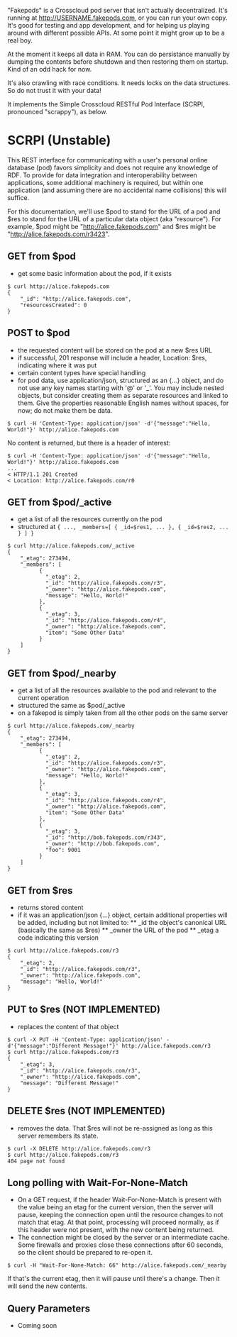 "Fakepods" is a Crosscloud pod server that isn't actually
decentralized.  It's running at http://USERNAME.fakepods.com, or you
can run your own copy. It's good for testing and app development, and
for helping us playing around with different possible APIs.  At some
point it might grow up to be a real boy.

At the moment it keeps all data in RAM.  You can do persistance
manually by dumping the contents before shutdown and then restoring
them on startup.   Kind of an odd hack for now.

It's also crawling with race conditions.  It needs locks on the data
structures.  So do not trust it with your data!

It implements the Simple Crosscloud RESTful Pod Interface (SCRPI,
pronounced "scrappy"), as below.


SCRPI (Unstable)
================

This REST interface for communicating with a user's personal online
database (pod) favors simplicity and does not require any knowledge of
RDF.  To provide for data integration and interoperability between
applications, some additional machinery is required, but within one
application (and assuming there are no accidental name collisions)
this will suffice.

For this documentation, we'll use $pod to stand for the URL of a pod
and $res to stand for the URL of a particular data object (aka
"resource").  For example, $pod might be "http://alice.fakepods.com"
and $res might be "http://alice.fakepods.com/r3423".


GET from $pod
-------------

* get some basic information about the pod, if it exists

```shell
$ curl http://alice.fakepods.com
{
    "_id": "http://alice.fakepods.com",
    "resourcesCreated": 0
}
```

POST to $pod
------------

* the requested content will be stored on the pod at a new $res URL
* if successful, 201 response will include a header, Location: $res, indicating where it was put 
* certain content types have special handling
* for pod data, use application/json, structured as an {...} object, and do not use any key names starting with '@' or '_'.  You may include nested objects, but consider creating them as separate resources and linked to them.  Give the properties reasonable English names without spaces, for now; do not make them be data.

```shell
$ curl -H 'Content-Type: application/json' -d'{"message":"Hello, World!"}' http://alice.fakepods.com
```

No content is returned, but there is a header of interest:
```shell
$ curl -H 'Content-Type: application/json' -d'{"message":"Hello, World!"}' http://alice.fakepods.com
...
< HTTP/1.1 201 Created
< Location: http://alice.fakepods.com/r0
```

GET from $pod/_active
---------------------

* get a list of all the resources currently on the pod
* structured at ```{ ..., _members=[ { _id=$res1, ... }, { _id=$res2, ... } ] }```

```shell
$ curl http://alice.fakepods.com/_active
{
    "_etag": 273494,
    "_members": [
          {
            "_etag": 2,
            "_id": "http://alice.fakepods.com/r3",
            "_owner": "http://alice.fakepods.com",
            "message": "Hello, World!"
          },
		  {
            "_etag": 3,
            "_id": "http://alice.fakepods.com/r4",
            "_owner": "http://alice.fakepods.com",
            "item": "Some Other Data"
          }
    ]
}
```

GET from $pod/_nearby
---------------------

* get a list of all the resources available to the pod and relevant to the current operation
* structured the same as $pod/_active
* on a fakepod is simply taken from all the other pods on the same server

```shell
$ curl http://alice.fakepods.com/_nearby
{
    "_etag": 273494,
    "_members": [
          {
            "_etag": 2,
            "_id": "http://alice.fakepods.com/r3",
            "_owner": "http://alice.fakepods.com",
            "message": "Hello, World!"
          },
		  {
            "_etag": 3,
            "_id": "http://alice.fakepods.com/r4",
            "_owner": "http://alice.fakepods.com",
            "item": "Some Other Data"
          },
		  {
            "_etag": 3,
            "_id": "http://bob.fakepods.com/r343",
            "_owner": "http://bob.fakepods.com",
            "foo": 9001
          }
    ]
}
```
GET from $res
-------------

* returns stored content
* if it was an application/json {...} object, certain additional properties will be added, including but not limited to:
** _id the object's canonical URL (basically the same as $res)
** _owner the URL of the pod
** _etag a code indicating this version

```shell
$ curl http://alice.fakepods.com/r3
{
    "_etag": 2,
    "_id": "http://alice.fakepods.com/r3",
    "_owner": "http://alice.fakepods.com",
    "message": "Hello, World!"
}
```

PUT to $res  (NOT IMPLEMENTED)
------------------------------

* replaces the content of that object

```shell
$ curl -X PUT -H 'Content-Type: application/json' -d'{"message":"Different Message!"}' http://alice.fakepods.com/r3
$ curl http://alice.fakepods.com/r3
{
    "_etag": 3,
    "_id": "http://alice.fakepods.com/r3",
    "_owner": "http://alice.fakepods.com",
    "message": "Different Message!"
}
```

DELETE $res (NOT IMPLEMENTED)
-----------------------------

* removes the data.   That $res will not be re-assigned as long as this server remembers its state.

```shell
$ curl -X DELETE http://alice.fakepods.com/r3
$ curl http://alice.fakepods.com/r3
404 page not found
```

Long polling with Wait-For-None-Match
-------------------------------------

* On a GET request, if the header Wait-For-None-Match is present with the value being an etag for the current version, then the server will pause, keeping the connection open until the resource changes to not match that etag.  At that point, processing will proceed normally, as if this header were not present, with the new content being returned.
* The connection might be closed by the server or an intermediate cache.  Some firewalls and proxies close these connections after 60 seconds, so the client should be prepared to re-open it.

```shell
$ curl -H "Wait-For-None-Match: 66" http://alice.fakepods.com/_nearby
```

If that's the current etag, then it will pause until there's a change.  Then it will send the new contents.


Query Parameters
----------------

* Coming soon

